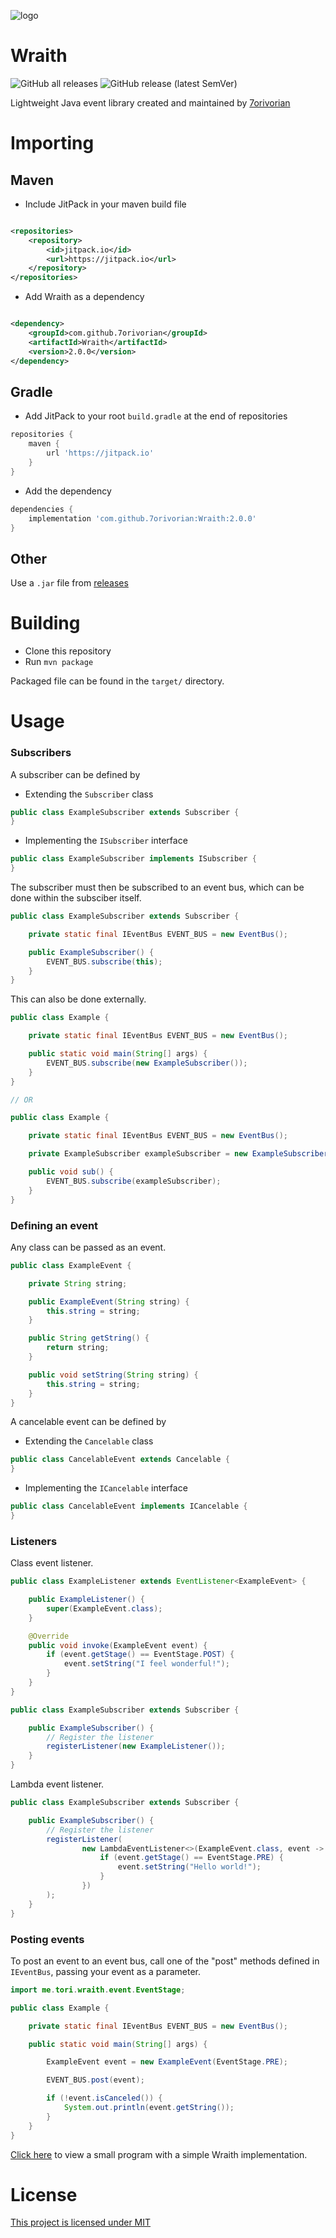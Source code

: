 ![logo](wraith_logo.png)

# Wraith
![GitHub all releases](https://img.shields.io/github/downloads/7orivorian/Wraith/total?style=flat-square)
![GitHub release (latest SemVer)](https://img.shields.io/github/v/release/7orivorian/Wraith?style=flat-square)

Lightweight Java event library created and maintained by [7orivorian](https://github.com/7orivorian)

# Importing

## Maven

* Include JitPack in your maven build file

```xml

<repositories>
    <repository>
        <id>jitpack.io</id>
        <url>https://jitpack.io</url>
    </repository>
</repositories>
```

* Add Wraith as a dependency

```xml

<dependency>
    <groupId>com.github.7orivorian</groupId>
    <artifactId>Wraith</artifactId>
    <version>2.0.0</version>
</dependency>
```

## Gradle

* Add JitPack to your root `build.gradle` at the end of repositories

```gradle
repositories {
    maven {
        url 'https://jitpack.io'
    }
}
```

* Add the dependency

```gradle
dependencies {
    implementation 'com.github.7orivorian:Wraith:2.0.0'
}
```

## Other

Use a `.jar` file from [releases](https://github.com/7orivorian/Wraith/releases/tag/2.0.0)

# Building

* Clone this repository
* Run `mvn package`

Packaged file can be found in the `target/` directory.

# Usage

### Subscribers

A subscriber can be defined by

* Extending the `Subscriber` class

```java
public class ExampleSubscriber extends Subscriber {
}
```

* Implementing the `ISubscriber` interface

```java
public class ExampleSubscriber implements ISubscriber {
}
```

The subscriber must then be subscribed to an event bus, which can be done within the subsciber itself.

```java
public class ExampleSubscriber extends Subscriber {

    private static final IEventBus EVENT_BUS = new EventBus();

    public ExampleSubscriber() {
        EVENT_BUS.subscribe(this);
    }
}
```

This can also be done externally.

```java
public class Example {

    private static final IEventBus EVENT_BUS = new EventBus();

    public static void main(String[] args) {
        EVENT_BUS.subscribe(new ExampleSubscriber());
    }
}

// OR

public class Example {

    private static final IEventBus EVENT_BUS = new EventBus();

    private ExampleSubscriber exampleSubscriber = new ExampleSubscriber();

    public void sub() {
        EVENT_BUS.subscribe(exampleSubscriber);
    }
}
```

### Defining an event

Any class can be passed as an event.

```java
public class ExampleEvent {

    private String string;

    public ExampleEvent(String string) {
        this.string = string;
    }

    public String getString() {
        return string;
    }

    public void setString(String string) {
        this.string = string;
    }
}
```

A cancelable event can be defined by

* Extending the `Cancelable` class

```java
public class CancelableEvent extends Cancelable {
}
```

* Implementing the `ICancelable` interface

```java
public class CancelableEvent implements ICancelable {
}
```

### Listeners

Class event listener.

```java
public class ExampleListener extends EventListener<ExampleEvent> {

    public ExampleListener() {
        super(ExampleEvent.class);
    }

    @Override
    public void invoke(ExampleEvent event) {
        if (event.getStage() == EventStage.POST) {
            event.setString("I feel wonderful!");
        }
    }
}

public class ExampleSubscriber extends Subscriber {

    public ExampleSubscriber() {
        // Register the listener
        registerListener(new ExampleListener());
    }
}
```

Lambda event listener.

```java
public class ExampleSubscriber extends Subscriber {

    public ExampleSubscriber() {
        // Register the listener
        registerListener(
                new LambdaEventListener<>(ExampleEvent.class, event -> {
                    if (event.getStage() == EventStage.PRE) {
                        event.setString("Hello world!");
                    }
                })
        );
    }
}
```

### Posting events

To post an event to an event bus, call one of the "post" methods defined in `IEventBus`, passing your event as a
parameter.

```java
import me.tori.wraith.event.EventStage;

public class Example {

    private static final IEventBus EVENT_BUS = new EventBus();

    public static void main(String[] args) {

        ExampleEvent event = new ExampleEvent(EventStage.PRE);

        EVENT_BUS.post(event);

        if (!event.isCanceled()) {
            System.out.println(event.getString());
        }
    }
}
```

[Click here](src/example/java/me/tori/example) to view a small program with a simple Wraith implementation.

# License

[This project is licensed under MIT](src/main/resources/LICENSE.md)
